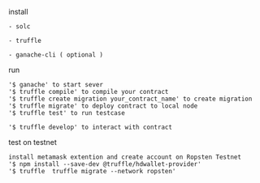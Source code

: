 install

    - solc
    
    - truffle
    
    - ganache-cli ( optional )

run 

    '$ ganache' to start sever
    '$ truffle compile' to compile your contract
    '$ truffle create migration your_contract_name' to create migration
    '$ truffle migrate' to deploy contract to local node
    '$ truffle test' to run testcase
  
    '$ truffle develop' to interact with contract

test on testnet

    install metamask extention and create account on Ropsten Testnet
    '$ npm install --save-dev @truffle/hdwallet-provider'
    '$ truffle  truffle migrate --network ropsten'
